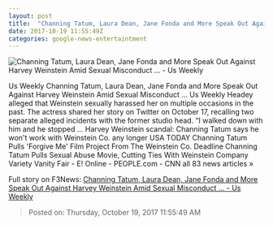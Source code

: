 ```yaml
---
layout: post
title:  "Channing Tatum, Laura Dean, Jane Fonda and More Speak Out Against Harvey Weinstein Amid Sexual Misconduct ... - Us Weekly"
date: 2017-10-19 11:55:49Z
categories: google-news-entertaintment
---
```


![Channing Tatum, Laura Dean, Jane Fonda and More Speak Out Against Harvey Weinstein Amid Sexual Misconduct ... - Us Weekly](https://i2.wp.com/www.usmagazine.com/wp-content/uploads/channing-tatum-laura-dern-jane-fonda-e58d63ba-46c2-49d5-9c5f-2e19b8bfdde1.jpg?crop=0px%2C0px%2C1024px%2C538px&resize=1200%2C630&ssl=1)

Us Weekly Channing Tatum, Laura Dean, Jane Fonda and More Speak Out Against Harvey Weinstein Amid Sexual Misconduct ... Us Weekly Headey alleged that Weinstein sexually harassed her on multiple occasions in the past. The actress shared her story on Twitter on October 17, recalling two separate alleged incidents with the former studio head. “I walked down with him and he stopped ... Harvey Weinstein scandal: Channing Tatum says he won't work with Weinstein Co. any longer USA TODAY Channing Tatum Pulls 'Forgive Me' Film Project From The Weinstein Co. Deadline Channing Tatum Pulls Sexual Abuse Movie, Cutting Ties With Weinstein Company Variety Vanity Fair - E! Online - PEOPLE.com - CNN all 83 news articles »


Full story on F3News: [Channing Tatum, Laura Dean, Jane Fonda and More Speak Out Against Harvey Weinstein Amid Sexual Misconduct ... - Us Weekly](http://www.f3nws.com/n/KEmFzD)

> Posted on: Thursday, October 19, 2017 11:55:49 AM

